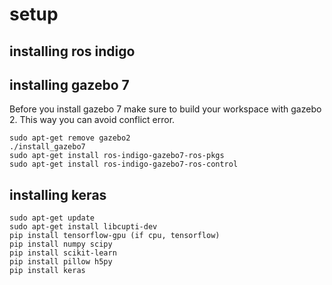# setup

## installing ros indigo

## installing gazebo 7
Before you install gazebo 7 make sure to build your workspace with gazebo 2. This way you can avoid conflict error.
```
sudo apt-get remove gazebo2
./install_gazebo7
sudo apt-get install ros-indigo-gazebo7-ros-pkgs
sudo apt-get install ros-indigo-gazebo7-ros-control
```
## installing keras
```
sudo apt-get update
sudo apt-get install libcupti-dev
pip install tensorflow-gpu (if cpu, tensorflow)
pip install numpy scipy
pip install scikit-learn
pip install pillow h5py
pip install keras
```

